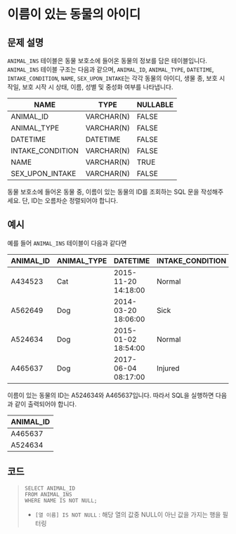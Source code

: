 # 이름이 있는 동물의 아이디

## 문제 설명
`ANIMAL_INS` 테이블은 동물 보호소에 들어온 동물의 정보를 담은 테이블입니다. `ANIMAL_INS` 테이블 구조는 다음과 같으며, `ANIMAL_ID`, `ANIMAL_TYPE`, `DATETIME`, `INTAKE_CONDITION`, `NAME`, `SEX_UPON_INTAKE`는 각각 동물의 아이디, 생물 종, 보호 시작일, 보호 시작 시 상태, 이름, 성별 및 중성화 여부를 나타냅니다.

|NAME|	TYPE|	NULLABLE|
|-|-|-|
|ANIMAL_ID|	VARCHAR(N)|	FALSE|
|ANIMAL_TYPE|	VARCHAR(N)	|FALSE|
|DATETIME|	DATETIME|	FALSE|
|INTAKE_CONDITION|	VARCHAR(N)|	FALSE|
|NAME	|VARCHAR(N)|	TRUE|
|SEX_UPON_INTAKE|	VARCHAR(N)|	FALSE|

동물 보호소에 들어온 동물 중, 이름이 있는 동물의 ID를 조회하는 SQL 문을 작성해주세요. 단, ID는 오름차순 정렬되어야 합니다.

## 예시
예를 들어 `ANIMAL_INS` 테이블이 다음과 같다면

|ANIMAL_ID	|ANIMAL_TYPE|	DATETIME|	INTAKE_CONDITION|	NAME|	SEX_UPON_INTAKE|
|-|-|-|-|-|-|
|A434523|	Cat|	2015-11-20 14:18:00|	Normal|	NULL|	Spayed Female|
|A562649|	Dog	|2014-03-20 18:06:00|	Sick|	NULL	|Spayed Female|
|A524634|	Dog|	2015-01-02 18:54:00|	Normal|	*Belle|	Intact Female|
|A465637|	Dog	|2017-06-04 08:17:00	|Injured	|*Commander|	Neutered Male|

이름이 있는 동물의 ID는 A524634와 A465637입니다. 따라서 SQL을 실행하면 다음과 같이 출력되어야 합니다.

| ANIMAL_ID |
|-----------|
| A465637   |
| A524634   |

## 코드
> ```mysql
> SELECT ANIMAL_ID
> FROM ANIMAL_INS
> WHERE NAME IS NOT NULL;
> ```
> - `[열 이름] IS NOT NULL` : 해당 열의 값중 NULL이 아닌 값을 가지는 행을 필터링
